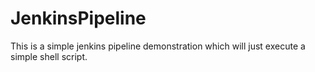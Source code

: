 # JenkinsPipeline



This is a simple jenkins pipeline demonstration which will just execute a simple shell script.

